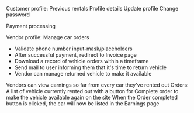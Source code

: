Customer profile:
	Previous rentals
	Profile details
	Update profile
	Change password

Payment processing

Vendor profile: 
	Manage car orders

* Validate phone number input-mask/placeholders
* After successful payment, redirect to Invoice page
* Download a record of vehicle orders within a timeframe
* Send mail to user informing them that it's time to return vehicle
* Vendor can manage returned vehicle to make it available

Vendors can view earnings so far from every car they've rented out
Orders: A list of vehicle currently rented out with a button for Complete order to make the vehicle available again on the site
When the Order completed button is clicked, the car will now be listed in the Earnings page